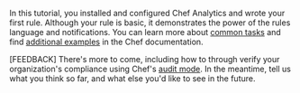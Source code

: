 In this tutorial, you installed and configured Chef Analytics and wrote your first rule. Although your rule is basic, it demonstrates the power of the rules language and notifications. You can learn more about [common tasks](https://docs.chef.io/analytics_webui_tasks.html) and find [additional examples](https://docs.chef.io/analytics_rules.html#examples) in the Chef documentation.

[FEEDBACK] There's more to come, including how to through verify your organization's compliance using Chef's [audit mode](https://docs.chef.io/analytics.html#audit-mode). In the meantime, tell us what you think so far, and what else you'd like to see in the future.

